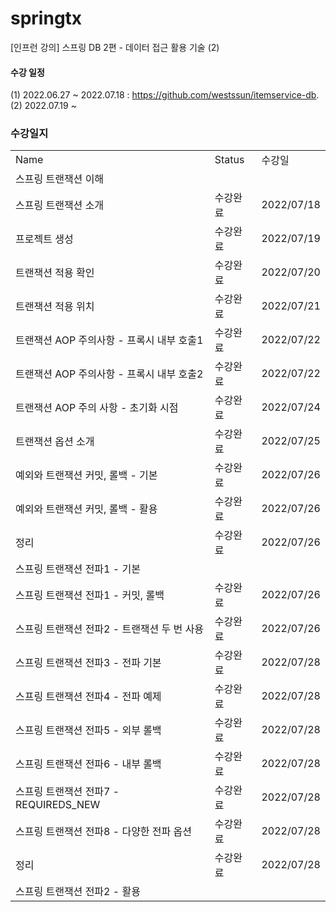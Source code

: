 # springtx
[인프런 강의] 스프링 DB 2편 - 데이터 접근 활용 기술 (2)

#### 수강 일정
(1) 2022.06.27 ~ 2022.07.18 : https://github.com/westssun/itemservice-db.  
(2) 2022.07.19 ~ 

### 수강일지
| | | |
|-|-|-|
|Name|Status|수강일|
|스프링 트랜잭션 이해| | |
|스프링 트랜잭션 소개|수강완료|2022/07/18|
|프로젝트 생성|수강완료|2022/07/19|
|트랜잭션 적용 확인|수강완료|2022/07/20|
|트랜잭션 적용 위치|수강완료|2022/07/21|
|트랜잭션 AOP 주의사항 - 프록시 내부 호출1|수강완료|2022/07/22|
|트랜잭션 AOP 주의사항 - 프록시 내부 호출2|수강완료|2022/07/22|
|트랜잭션 AOP 주의 사항 - 초기화 시점|수강완료|2022/07/24|
|트랜잭션 옵션 소개|수강완료|2022/07/25|
|예외와 트랜잭션 커밋, 롤백 - 기본|수강완료|2022/07/26|
|예외와 트랜잭션 커밋, 롤백 - 활용|수강완료|2022/07/26|
|정리|수강완료|2022/07/26|
|스프링 트랜잭션 전파1 - 기본| | |
|스프링 트랜잭션 전파1 - 커밋, 롤백|수강완료|2022/07/26|
|스프링 트랜잭션 전파2 - 트랜잭션 두 번 사용|수강완료|2022/07/26|
|스프링 트랜잭션 전파3 - 전파 기본|수강완료|2022/07/28|
|스프링 트랜잭션 전파4 - 전파 예제|수강완료|2022/07/28|
|스프링 트랜잭션 전파5 - 외부 롤백|수강완료|2022/07/28|
|스프링 트랜잭션 전파6 - 내부 롤백|수강완료|2022/07/28|
|스프링 트랜잭션 전파7 - REQUIREDS_NEW|수강완료|2022/07/28|
|스프링 트랜잭션 전파8 - 다양한 전파 옵션|수강완료|2022/07/28|
|정리|수강완료|2022/07/28|
|스프링 트랜잭션 전파2 - 활용| | |
